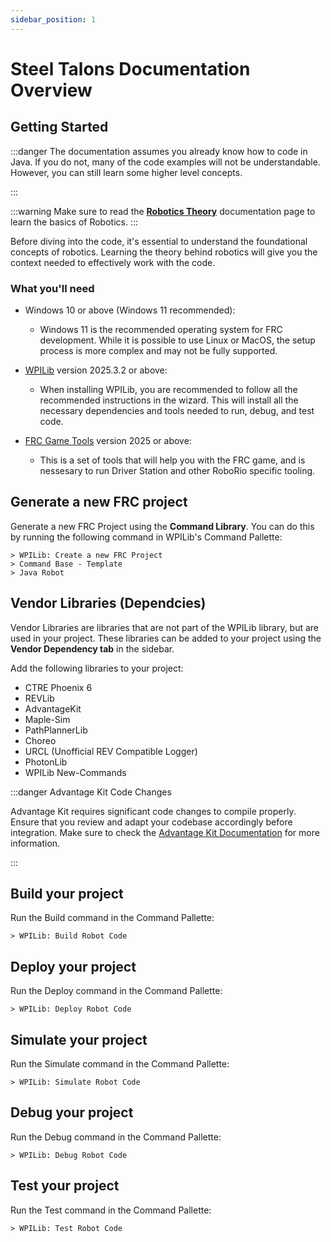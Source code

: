 ```yaml
---
sidebar_position: 1
---
```


# Steel Talons Documentation Overview

## Getting Started

:::danger
The documentation assumes you already know how to code in Java. If you do not, many of the code examples will not be understandable. However, you can still learn some higher level concepts.

:::

:::warning
Make sure to read the **[Robotics Theory](./theory.md)** documentation page to learn the basics of Robotics.
:::

Before diving into the code, it's essential to understand the foundational concepts of robotics. Learning the theory behind robotics will give you the context needed to effectively work with the code.

### What you'll need

- Windows 10 or above (Windows 11 recommended):
  - Windows 11 is the recommended operating system for FRC development. While it is possible to use Linux or MacOS, the setup process is more complex and may not be fully supported.

- [WPILib](https://github.com/wpilibsuite/allwpilib/releases/tag/v2025.3.2) version 2025.3.2 or above:
  - When installing WPILib, you are recommended to follow all the recommended instructions in the wizard. This will install all the necessary dependencies and tools needed to run, debug, and test code.
- [FRC Game Tools](https://www.ni.com/en/support/downloads/drivers/download.frc-game-tools.html) version 2025 or above:
  - This is a set of tools that will help you with the FRC game, and is nessesary to run Driver Station and other RoboRio specific tooling.

## Generate a new FRC project

Generate a new FRC Project using the **Command Library**.
You can do this by running the following command in WPILib's Command Pallette:

```keymap
> WPILib: Create a new FRC Project
> Command Base - Template
> Java Robot
```

## Vendor Libraries (Dependcies)

Vendor Libraries are libraries that are not part of the WPILib library, but are used in your project. These libraries can be added to your project using the **Vendor Dependency tab** in the sidebar.

Add the following libraries to your project:

- CTRE Phoenix 6
- REVLib
- AdvantageKit
- Maple-Sim
- PathPlannerLib
- Choreo
- URCL (Unofficial REV Compatible Logger)
- PhotonLib
- WPILib New-Commands

:::danger Advantage Kit Code Changes

Advantage Kit requires significant code changes to compile properly.
Ensure that you review and adapt your codebase accordingly before integration. Make sure to check the [Advantage Kit Documentation](https://docs.advantagekit.org/getting-started/installation/existing-projects/) for more information.

:::

## Build your project

Run the Build command in the Command Pallette:

```keymap
> WPILib: Build Robot Code
```

## Deploy your project

Run the Deploy command in the Command Pallette:

```keymap
> WPILib: Deploy Robot Code
```

## Simulate your project

Run the Simulate command in the Command Pallette:

```keymap
> WPILib: Simulate Robot Code
```

## Debug your project

Run the Debug command in the Command Pallette:

```keymap
> WPILib: Debug Robot Code
```

## Test your project

Run the Test command in the Command Pallette:

```keymap
> WPILib: Test Robot Code
```
